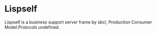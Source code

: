 # Lispself
Lispself is a business support server frame by sbcl, Production Consumer Model.Protocols undefined.
